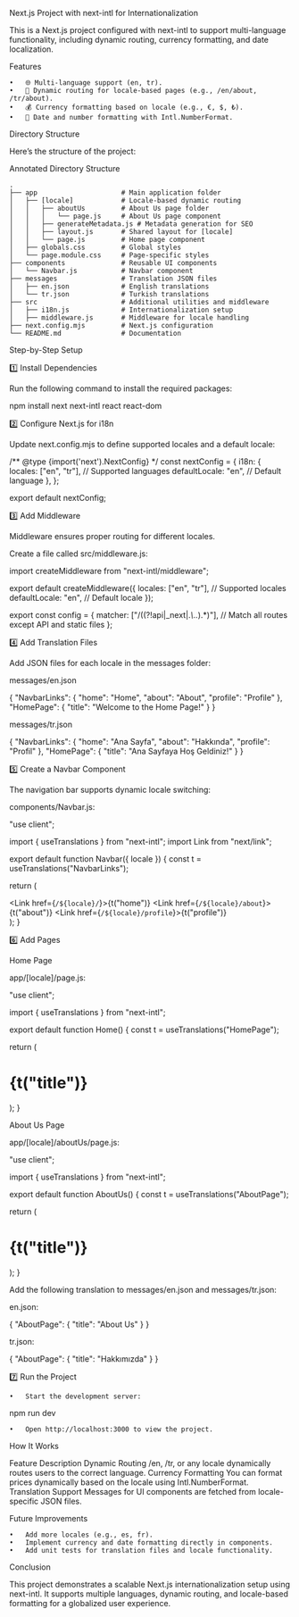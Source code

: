 Next.js Project with next-intl for Internationalization

This is a Next.js project configured with next-intl to support multi-language functionality, including dynamic routing, currency formatting, and date localization.

Features

	•	🌐 Multi-language support (en, tr).
	•	🔄 Dynamic routing for locale-based pages (e.g., /en/about, /tr/about).
	•	💰 Currency formatting based on locale (e.g., €, $, ₺).
	•	📅 Date and number formatting with Intl.NumberFormat.

Directory Structure

Here’s the structure of the project:


Annotated Directory Structure
```
.
├── app                     # Main application folder
│   ├── [locale]            # Locale-based dynamic routing
│   │   ├── aboutUs         # About Us page folder
│   │   │   └── page.js     # About Us page component
│   │   ├── generateMetadata.js # Metadata generation for SEO
│   │   ├── layout.js       # Shared layout for [locale]
│   │   └── page.js         # Home page component
│   ├── globals.css         # Global styles
│   └── page.module.css     # Page-specific styles
├── components              # Reusable UI components
│   └── Navbar.js           # Navbar component
├── messages                # Translation JSON files
│   ├── en.json             # English translations
│   └── tr.json             # Turkish translations
├── src                     # Additional utilities and middleware
│   ├── i18n.js             # Internationalization setup
│   ├── middleware.js       # Middleware for locale handling
├── next.config.mjs         # Next.js configuration
└── README.md               # Documentation
```
Step-by-Step Setup

1️⃣ Install Dependencies

Run the following command to install the required packages:

npm install next next-intl react react-dom

2️⃣ Configure Next.js for i18n

Update next.config.mjs to define supported locales and a default locale:

/** @type {import('next').NextConfig} */
const nextConfig = {
  i18n: {
    locales: ["en", "tr"], // Supported languages
    defaultLocale: "en",   // Default language
  },
};

export default nextConfig;

3️⃣ Add Middleware

Middleware ensures proper routing for different locales.

Create a file called src/middleware.js:

import createMiddleware from "next-intl/middleware";

export default createMiddleware({
  locales: ["en", "tr"], // Supported locales
  defaultLocale: "en",   // Default locale
});

export const config = {
  matcher: ["/((?!api|_next|.*\\..*).*)"], // Match all routes except API and static files
};

4️⃣ Add Translation Files

Add JSON files for each locale in the messages folder:

messages/en.json

{
  "NavbarLinks": {
    "home": "Home",
    "about": "About",
    "profile": "Profile"
  },
  "HomePage": {
    "title": "Welcome to the Home Page!"
  }
}

messages/tr.json

{
  "NavbarLinks": {
    "home": "Ana Sayfa",
    "about": "Hakkında",
    "profile": "Profil"
  },
  "HomePage": {
    "title": "Ana Sayfaya Hoş Geldiniz!"
  }
}

5️⃣ Create a Navbar Component

The navigation bar supports dynamic locale switching:

components/Navbar.js:

"use client";

import { useTranslations } from "next-intl";
import Link from "next/link";

export default function Navbar({ locale }) {
  const t = useTranslations("NavbarLinks");

  return (
    <nav>
      <Link href={`/${locale}/`}>{t("home")}</Link>
      <Link href={`/${locale}/about`}>{t("about")}</Link>
      <Link href={`/${locale}/profile`}>{t("profile")}</Link>
    </nav>
  );
}

6️⃣ Add Pages

Home Page

app/[locale]/page.js:

"use client";

import { useTranslations } from "next-intl";

export default function Home() {
  const t = useTranslations("HomePage");

  return (
    <div>
      <h1>{t("title")}</h1>
    </div>
  );
}

About Us Page

app/[locale]/aboutUs/page.js:

"use client";

import { useTranslations } from "next-intl";

export default function AboutUs() {
  const t = useTranslations("AboutPage");

  return (
    <div>
      <h1>{t("title")}</h1>
    </div>
  );
}

Add the following translation to messages/en.json and messages/tr.json:

en.json:

{
  "AboutPage": {
    "title": "About Us"
  }
}

tr.json:

{
  "AboutPage": {
    "title": "Hakkımızda"
  }
}

7️⃣ Run the Project

	•	Start the development server:

npm run dev


	•	Open http://localhost:3000 to view the project.

How It Works

Feature	Description
Dynamic Routing	/en, /tr, or any locale dynamically routes users to the correct language.
Currency Formatting	You can format prices dynamically based on the locale using Intl.NumberFormat.
Translation Support	Messages for UI components are fetched from locale-specific JSON files.

Future Improvements

	•	Add more locales (e.g., es, fr).
	•	Implement currency and date formatting directly in components.
	•	Add unit tests for translation files and locale functionality.

Conclusion

This project demonstrates a scalable Next.js internationalization setup using next-intl. It supports multiple languages, dynamic routing, and locale-based formatting for a globalized user experience.

